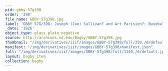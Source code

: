 ```yaml
---
pid: gbby-57g398
order: '398'
file_name: GBBY-57g398.jpg
label: 'GBBY 57G/398: Joseph (Joe) Sullivan? and Art Parisien?: Baseball - 1926'
_date: '1926'
object_type: glass plate negative
source: http://archives.nd.edu/Bagby/GBBY-57g398.jpg
thumbnail: "/img/derivatives/iiif/images/GBBY-57g398/full/250,/0/default.jpg"
manifest: "/img/derivatives/iiif/images/GBBY-57g398/manifest.json"
full: "/img/derivatives/iiif/images/GBBY-57g398/full/1140,/0/default.jpg"
layout: bagby_item
collection: bagby
---
```

